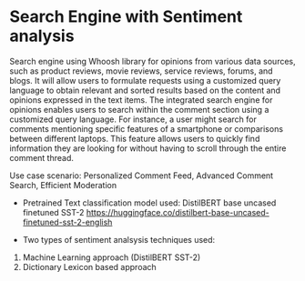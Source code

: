# Search Engine with Sentiment analysis

Search engine using Whoosh library for opinions from various data sources, such as product reviews, movie reviews, service reviews, forums, and blogs. It will allow users to formulate requests using a customized query language to obtain relevant and sorted results based on the content and opinions expressed in the text items. The integrated search engine for opinions enables users to search within the comment section using a customized query language. For instance, a user might search for comments mentioning specific features of a smartphone or comparisons between different laptops. This feature allows users to quickly find information they are looking for without having to scroll through the entire comment thread.

Use case scenario: Personalized Comment Feed, Advanced Comment Search, Efficient Moderation

- Pretrained Text classification model used: DistilBERT base uncased finetuned SST-2
https://huggingface.co/distilbert-base-uncased-finetuned-sst-2-english

- Two types of sentiment analsysis techniques used: 
1. Machine Learning approach (DistilBERT SST-2)
2. Dictionary Lexicon based approach
